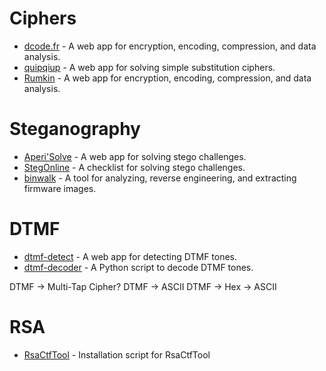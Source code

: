 # Ciphers
* [dcode.fr](https://www.dcode.fr/) - A web app for encryption, encoding, compression, and data analysis.
* [quipqiup](https://www.quipqiup.com/) - A web app for solving simple substitution ciphers.
* [Rumkin](http://rumkin.com/tools/cipher/) - A web app for encryption, encoding, compression, and data analysis.

# Steganography
* [Aperi'Solve](https://aperisolve.fr/) - A web app for solving stego challenges.
* [StegOnline](https://stegonline.georgeom.net/checklist) - A checklist for solving stego challenges.
* [binwalk](https://github.com/ReFirmLabs/binwalk) - A tool for analyzing, reverse engineering, and extracting firmware images.

# DTMF
* [dtmf-detect](https://unframework.github.io/dtmf-detect/) - A web app for detecting DTMF tones.
* [dtmf-decoder](https://github.com/ribt/dtmf-decoder) - A Python script to decode DTMF tones.

DTMF -> Multi-Tap Cipher?
DTMF -> ASCII
DTMF -> Hex -> ASCII

# RSA
* [RsaCtfTool](RsaCtfTool.sh) - Installation script for RsaCtfTool

